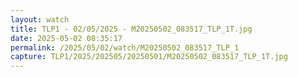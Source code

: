 ```yaml
---
layout: watch
title: TLP1 - 02/05/2025 - M20250502_083517_TLP_1T.jpg
date: 2025-05-02 08:35:17
permalink: /2025/05/02/watch/M20250502_083517_TLP_1
capture: TLP1/2025/202505/20250501/M20250502_083517_TLP_1T.jpg
---
```

